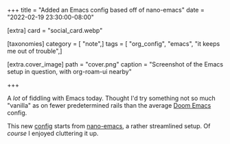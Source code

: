+++
title = "Added an Emacs config based off of nano-emacs"
date = "2022-02-19 23:30:00-08:00"

[extra]
card = "social_card.webp"

[taxonomies]
category = [ "note",]
tags = [ "org_config", "emacs", "it keeps me out of trouble",]

[extra.cover_image]
path = "cover.png"
caption = "Screenshot of the Emacs setup in question, with org-roam-ui nearby"

+++

A *lot* of fiddling with Emacs today. Thought I'd try something not so much
"vanilla" as on fewer predetermined rails than the average [Doom
Emacs][doom-emacs] config.

This new [config][] starts from [nano-emacs][], a rather streamlined setup. Of
*course* I enjoyed cluttering it up.

[doom-emacs]: https://github.com/hlissner/doom-emacs
[nano-emacs]: https://github.com/rougier/nano-emacs
[config]: /config/emacs/nano